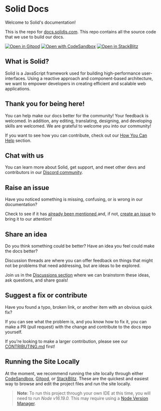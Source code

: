 # Solid Docs
Welcome to Solid's documentation!

This is the repo for [﻿docs.solidjs.com](https://docs.solidjs.com/). This repo contains all the source code that we use to build our docs.

[![Open in Gitpod](https://gitpod.io/button/open-in-gitpod.svg)](https://gitpod.io/#https://github.com/solidjs/solid-docs-next)
[![Open with CodeSandbox](https://assets.codesandbox.io/github/button-edit-lime.svg)](https://codesandbox.io/p/github/solidjs/solid-docs-next/)
[![Open in StackBlitz](https://developer.stackblitz.com/img/open_in_stackblitz.svg)](https://stackblitz.com/github/solidjs/solid-docs-next)

## What is Solid?

Solid is a JavaScript framework used for building high-performance user-interfaces. 
Using a reactive approach and component-based architecture, we want to empower developers in creating efficient and scalable web applications.

## Thank you for being here!

You can help make our docs better for the community! 
Your feedback is welcomed. In addition, any editing, translating, designing, and developing skills are welcomed. 
We are grateful to welcome you into our community! 

If you want to see how you can contribute, check out our [﻿How You Can Help](https://#how-you-can-help) section.

## Chat with us
You can learn more about Solid, get support, and meet other devs and contributors in our [﻿Discord community](https://discord.com/invite/solidjs).

## Raise an issue

Have you noticed something is missing, confusing, or is wrong in our documentation?

Check to see if it has [﻿already been mentioned ](https://github.com/solidjs/solid-docs-next/issues) and, if not, [﻿create an issue](https://github.com/solidjs/solid-docs-next/issues/new/choose) to bring it to our attention! 

## Share an idea
Do you think something could be better? Have an idea you feel could make the docs better?

Discussion threads are where you can offer feedback on things that might not be problems that need addressing, but are ideas to be explored.

Join us in the [﻿Discussions section](https://github.com/solidjs/solid-docs-next/discussions/landing) where we can brainstorm these ideas, ask questions, and share goals!

## Suggest a fix or contribute
Have you found a typo, broken link, or another item with an obvious quick fix?

If you can see what the problem is, and you know how to fix it, you can make a PR (pull request) with the change and contribute to the docs repo yourself.

If you're looking to make a larger contribution, please see our [﻿CONTRIBUTING.md](https://github.com/solidjs/solid-docs-next/blob/main/CONTRIBUTING.md) first!

## Running the Site Locally
At the moment, we recommend running the site locally through either [﻿CodeSandbox](https://codesandbox.io/p/github/solidjs/solid-docs-next/), [﻿Gitpod](https://gitpod.io/#https://github.com/solidjs/solid-docs-next), or [﻿StackBlitz](https://stackblitz.com/github/solidjs/solid-docs-next). These are the quickest and easiest way to browse and edit the project files and run the site locally.

> **Note**: To run this project through your own IDE at this time, you will need to run _Node v16.19.0._ This may require using a [﻿Node Version Manager](https://www.digitalocean.com/community/tutorials/nodejs-node-version-manager)﻿. 
